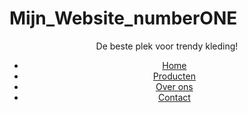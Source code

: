 # Mijn_Website_numberONE
<!DOCTYPE html>
<html lang="nl">
<head>
    <meta charset="UTF-8">
    <meta name="viewport" content="width=device-width, initial-scale=1.0">
    <link rel="stylesheet" href="css/styles.css">
</head>
<body>
    <header>
        <p class="tagline">De beste plek voor trendy kleding!</p>
        <nav>
            <ul>
                <li><a href="#">Home</a></li>
                <li><a href="#">Producten</a></li>
                <li><a href="#">Over ons</a></li>
                <li><a href="#">Contact</a></li>
            </ul>
        </nav>
    </header>
</body>
</html>
